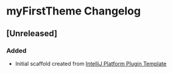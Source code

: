 <!-- Keep a Changelog guide -> https://keepachangelog.com -->

# myFirstTheme Changelog

## [Unreleased]
### Added
- Initial scaffold created from [IntelliJ Platform Plugin Template](https://github.com/JetBrains/intellij-platform-plugin-template)
